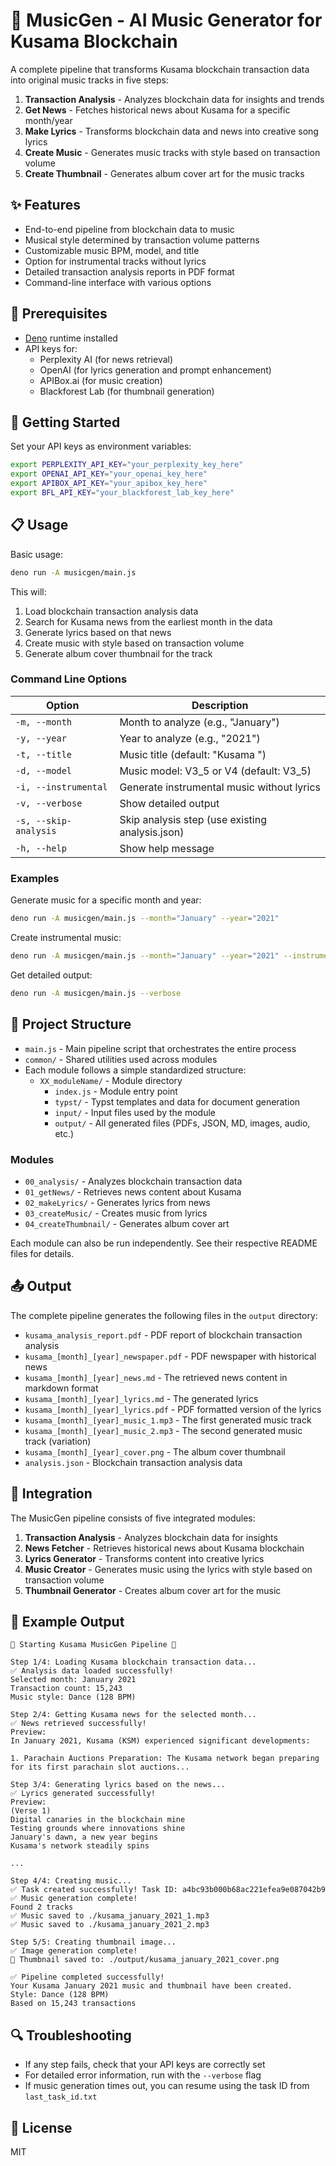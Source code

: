 # 🎵 MusicGen - AI Music Generator for Kusama Blockchain

A complete pipeline that transforms Kusama blockchain transaction data into original music tracks in five steps:

1. **Transaction Analysis** - Analyzes blockchain data for insights and trends
2. **Get News** - Fetches historical news about Kusama for a specific month/year
3. **Make Lyrics** - Transforms blockchain data and news into creative song lyrics
4. **Create Music** - Generates music tracks with style based on transaction volume
5. **Create Thumbnail** - Generates album cover art for the music tracks

## ✨ Features

- End-to-end pipeline from blockchain data to music
- Musical style determined by transaction volume patterns
- Customizable music BPM, model, and title
- Option for instrumental tracks without lyrics
- Detailed transaction analysis reports in PDF format
- Command-line interface with various options

## 🔧 Prerequisites

- [Deno](https://deno.com/) runtime installed
- API keys for:
  - Perplexity AI (for news retrieval)
  - OpenAI (for lyrics generation and prompt enhancement)
  - APIBox.ai (for music creation)
  - Blackforest Lab (for thumbnail generation)

## 🚀 Getting Started

Set your API keys as environment variables:

```bash
export PERPLEXITY_API_KEY="your_perplexity_key_here"
export OPENAI_API_KEY="your_openai_key_here"
export APIBOX_API_KEY="your_apibox_key_here"
export BFL_API_KEY="your_blackforest_lab_key_here"
```

## 📋 Usage

Basic usage:

```bash
deno run -A musicgen/main.js
```

This will:
1. Load blockchain transaction analysis data
2. Search for Kusama news from the earliest month in the data
3. Generate lyrics based on that news
4. Create music with style based on transaction volume
5. Generate album cover thumbnail for the track

### Command Line Options

| Option | Description |
|--------|-------------|
| `-m, --month` | Month to analyze (e.g., "January") |
| `-y, --year` | Year to analyze (e.g., "2021") |
| `-t, --title` | Music title (default: "Kusama <Month> <Year>") |
| `-d, --model` | Music model: V3_5 or V4 (default: V3_5) |
| `-i, --instrumental` | Generate instrumental music without lyrics |
| `-v, --verbose` | Show detailed output |
| `-s, --skip-analysis` | Skip analysis step (use existing analysis.json) |
| `-h, --help` | Show help message |

### Examples

Generate music for a specific month and year:
```bash
deno run -A musicgen/main.js --month="January" --year="2021"
```

Create instrumental music:
```bash
deno run -A musicgen/main.js --month="January" --year="2021" --instrumental
```

Get detailed output:
```bash
deno run -A musicgen/main.js --verbose
```

## 📁 Project Structure

- `main.js` - Main pipeline script that orchestrates the entire process
- `common/` - Shared utilities used across modules
- Each module follows a simple standardized structure:
  - `XX_moduleName/` - Module directory
    - `index.js` - Module entry point
    - `typst/` - Typst templates and data for document generation
    - `input/` - Input files used by the module
    - `output/` - All generated files (PDFs, JSON, MD, images, audio, etc.)

### Modules
- `00_analysis/` - Analyzes blockchain transaction data
- `01_getNews/` - Retrieves news content about Kusama
- `02_makeLyrics/` - Generates lyrics from news
- `03_createMusic/` - Creates music from lyrics
- `04_createThumbnail/` - Generates album cover art

Each module can also be run independently. See their respective README files for details.

## 📤 Output

The complete pipeline generates the following files in the `output` directory:

- `kusama_analysis_report.pdf` - PDF report of blockchain transaction analysis
- `kusama_[month]_[year]_newspaper.pdf` - PDF newspaper with historical news
- `kusama_[month]_[year]_news.md` - The retrieved news content in markdown format
- `kusama_[month]_[year]_lyrics.md` - The generated lyrics
- `kusama_[month]_[year]_lyrics.pdf` - PDF formatted version of the lyrics
- `kusama_[month]_[year]_music_1.mp3` - The first generated music track
- `kusama_[month]_[year]_music_2.mp3` - The second generated music track (variation)
- `kusama_[month]_[year]_cover.png` - The album cover thumbnail
- `analysis.json` - Blockchain transaction analysis data

## 🔄 Integration

The MusicGen pipeline consists of five integrated modules:

1. **Transaction Analysis** - Analyzes blockchain data for insights
2. **News Fetcher** - Retrieves historical news about Kusama blockchain
3. **Lyrics Generator** - Transforms content into creative lyrics
4. **Music Creator** - Generates music using the lyrics with style based on transaction volume
5. **Thumbnail Generator** - Creates album cover art for the music

## 📝 Example Output

```
🎵 Starting Kusama MusicGen Pipeline 🎵

Step 1/4: Loading Kusama blockchain transaction data...
✅ Analysis data loaded successfully!
Selected month: January 2021
Transaction count: 15,243
Music style: Dance (128 BPM)

Step 2/4: Getting Kusama news for the selected month...
✅ News retrieved successfully!
Preview:
In January 2021, Kusama (KSM) experienced significant developments:

1. Parachain Auctions Preparation: The Kusama network began preparing for its first parachain slot auctions...

Step 3/4: Generating lyrics based on the news...
✅ Lyrics generated successfully!
Preview:
(Verse 1)
Digital canaries in the blockchain mine
Testing grounds where innovations shine
January's dawn, a new year begins
Kusama's network steadily spins

...

Step 4/4: Creating music...
✅ Task created successfully! Task ID: a4bc93b000b68ac221efea9e087042b9
✅ Music generation complete!
Found 2 tracks
✅ Music saved to ./kusama_january_2021_1.mp3
✅ Music saved to ./kusama_january_2021_2.mp3

Step 5/5: Creating thumbnail image...
✅ Image generation complete!
💾 Thumbnail saved to: ./output/kusama_january_2021_cover.png

✅ Pipeline completed successfully!
Your Kusama January 2021 music and thumbnail have been created.
Style: Dance (128 BPM)
Based on 15,243 transactions
```

## 🔍 Troubleshooting

- If any step fails, check that your API keys are correctly set
- For detailed error information, run with the `--verbose` flag
- If music generation times out, you can resume using the task ID from `last_task_id.txt`

## 📄 License

MIT
